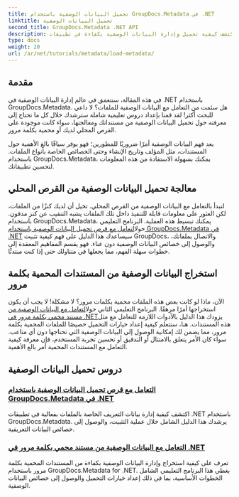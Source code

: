 ```yaml
---
title: تحميل البيانات الوصفية باستخدام GroupDocs.Metadata في .NET
linktitle: تحميل البيانات الوصفية
second_title: GroupDocs.Metadata .NET API
description: اكتشف كيفية تحميل وإدارة البيانات الوصفية بكفاءة في تطبيقات .NET الخاصة بك باستخدام GroupDocs.Metadata.
type: docs
weight: 20
url: /ar/net/tutorials/metadata/load-metadata/
---
```

## مقدمة

في هذه المقالة، سنتعمق في عالم إدارة البيانات الوصفية في .NET باستخدام GroupDocs.Metadata. هل سئمت من التعامل مع البيانات الوصفية للملفات؟ لا داعي للبحث أكثر! لقد قمنا بإعداد دروس تعليمية شاملة سترشدك خلال كل ما تحتاج إلى معرفته حول تحميل البيانات الوصفية من مستنداتك ومعالجتها، سواء كانت موجودة على القرص المحلي لديك أو محمية بكلمة مرور. 

يعد فهم البيانات الوصفية أمرًا ضروريًا للمطورين؛ فهو يوفر سياقًا بالغ الأهمية حول المستندات، مثل المؤلف وتاريخ الإنشاء وحتى الخصائص الخاصة بأنواع الملفات. باستخدام GroupDocs.Metadata، يمكنك بسهولة الاستفادة من هذه المعلومات لتحسين تطبيقاتك.

## معالجة تحميل البيانات الوصفية من القرص المحلي
لنبدأ بالتعامل مع البيانات الوصفية من القرص المحلي. تخيل أن لديك كنزًا من الملفات، لكن العثور على معلومات قابلة للتنفيذ داخل تلك الملفات يشبه التنقيب عن كنز مدفون. باستخدام GroupDocs.Metadata، يمكنك تبسيط هذه العملية. البرنامج التعليمي حول[التعامل مع قرص تحميل البيانات الوصفية باستخدام GroupDocs.Metadata في .NET](./handling-metadata-local-disk/) سيساعدك هذا الدليل على فهم كيفية تثبيت GroupDocs، والاتصال بملفاتك، والوصول إلى خصائص البيانات الوصفية دون عناء. فهو يقسم المفاهيم المعقدة إلى خطوات سهلة الفهم، مما يجعلها في متناولك حتى إذا كنت مبتدئًا.

## استخراج البيانات الوصفية من المستندات المحمية بكلمة مرور
 الآن، ماذا لو كانت بعض هذه الملفات محمية بكلمات مرور؟ لا مشكلة! لا يجب أن يكون استخراجها أمرًا مرهقًا. البرنامج التعليمي الثاني حول[التعامل مع البيانات الوصفية من مستند محمي بكلمة مرور في .NET](./handling-metadata-from-password-protected-document/)يزودك هذا الدليل بالأدوات اللازمة للتعامل مع مثل هذه المستندات. هنا، ستتعلم كيفية إعداد خيارات التحميل خصيصًا للملفات المحمية بكلمة مرور، مما يضمن لك إمكانية الوصول إلى البيانات الوصفية التي تحتاجها دون أي متاعب. سواء كان الأمر يتعلق بالامتثال أو التدقيق أو تحسين تجربة المستخدم، فإن معرفة كيفية التعامل مع المستندات المحمية أمر بالغ الأهمية.

## دروس تحميل البيانات الوصفية
### [التعامل مع قرص تحميل البيانات الوصفية باستخدام GroupDocs.Metadata في .NET](./handling-metadata-local-disk/)
اكتشف كيفية إدارة بيانات التعريف الخاصة بالملفات بفعالية في تطبيقات .NET باستخدام GroupDocs.Metadata. يرشدك هذا الدليل الشامل خلال عملية التثبيت، والوصول إلى خصائص البيانات التعريفية.
### [التعامل مع البيانات الوصفية من مستند محمي بكلمة مرور في .NET](./handling-metadata-from-password-protected-document/)
تعرف على كيفية استخراج وإدارة البيانات الوصفية بكفاءة من المستندات المحمية بكلمة مرور باستخدام GroupDocs.Metadata for .NET. يغطي هذا البرنامج التعليمي الشامل الخطوات الأساسية، بما في ذلك إعداد خيارات التحميل والوصول إلى خصائص البيانات الوصفية.